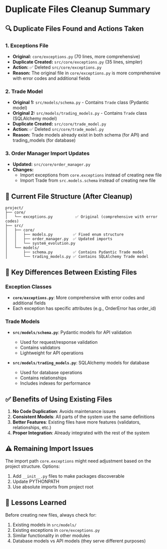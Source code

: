 # Duplicate Files Cleanup Summary

## 🔍 Duplicate Files Found and Actions Taken

### 1. **Exceptions File**
- **Original:** `core/exceptions.py` (70 lines, more comprehensive)
- **Duplicate Created:** `src/core/exceptions.py` (35 lines, simpler)
- **Action:** ✅ Deleted `src/core/exceptions.py`
- **Reason:** The original file in `core/exceptions.py` is more comprehensive with error codes and additional fields

### 2. **Trade Model**
- **Original 1:** `src/models/schema.py` - Contains `Trade` class (Pydantic model)
- **Original 2:** `src/models/trading_models.py` - Contains `Trade` class (SQLAlchemy model)
- **Duplicate Created:** `src/core/trade_model.py`
- **Action:** ✅ Deleted `src/core/trade_model.py`
- **Reason:** Trade models already exist in both schema (for API) and trading_models (for database)

### 3. **Order Manager Import Updates**
- **Updated:** `src/core/order_manager.py`
- **Changes:**
  - Import exceptions from `core.exceptions` instead of creating new file
  - Import Trade from `src.models.schema` instead of creating new file

## 📁 Current File Structure (After Cleanup)

```
project/
├── core/
│   └── exceptions.py          ✅ Original (comprehensive with error codes)
├── src/
│   ├── core/
│   │   ├── models.py         ✅ Fixed enum structure
│   │   ├── order_manager.py  ✅ Updated imports
│   │   └── system_evolution.py
│   └── models/
│       ├── schema.py         ✅ Contains Pydantic Trade model
│       └── trading_models.py ✅ Contains SQLAlchemy Trade model
```

## 🎯 Key Differences Between Existing Files

### Exception Classes
- **`core/exceptions.py`**: More comprehensive with error codes and additional fields
- Each exception has specific attributes (e.g., OrderError has order_id)

### Trade Models
- **`src/models/schema.py`**: Pydantic models for API validation
  - Used for request/response validation
  - Contains validators
  - Lightweight for API operations
  
- **`src/models/trading_models.py`**: SQLAlchemy models for database
  - Used for database operations
  - Contains relationships
  - Includes indexes for performance

## ✅ Benefits of Using Existing Files

1. **No Code Duplication**: Avoids maintenance issues
2. **Consistent Models**: All parts of the system use the same definitions
3. **Better Features**: Existing files have more features (validators, relationships, etc.)
4. **Proper Integration**: Already integrated with the rest of the system

## ⚠️ Remaining Import Issues

The import path `core.exceptions` might need adjustment based on the project structure. Options:
1. Add `__init__.py` files to make packages discoverable
2. Update PYTHONPATH
3. Use absolute imports from project root

## 📝 Lessons Learned

Before creating new files, always check for:
1. Existing models in `src/models/`
2. Existing exceptions in `core/exceptions.py`
3. Similar functionality in other modules
4. Database models vs API models (they serve different purposes) 